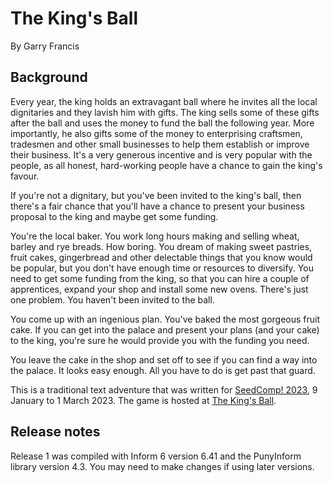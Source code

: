 # The King's Ball

By Garry Francis

## Background

Every year, the king holds an extravagant ball where he invites all the local dignitaries and they lavish him with gifts. The king sells some of these gifts after the ball and uses the money to fund the ball the following year. More importantly, he also gifts some of the money to enterprising craftsmen, tradesmen and other small businesses to help them establish or improve their business. It's a very generous incentive and is very popular with the people, as all honest, hard-working people have a chance to gain the king's favour.

If you're not a dignitary, but you've been invited to the king's ball, then there's a fair chance that you'll have a chance to present your business proposal to the king and maybe get some funding.

You're the local baker. You work long hours making and selling wheat, barley and rye breads. How boring. You dream of making sweet pastries, fruit cakes, gingerbread and other delectable things that you know would be popular, but you don't have enough time or resources to diversify. You need to get some funding from the king, so that you can hire a couple of apprentices, expand your shop and install some new ovens. There's just one problem. You haven't been invited to the ball.

You come up with an ingenious plan. You've baked the most gorgeous fruit cake. If you can get into the palace and present your plans (and your cake) to the king, you're sure he would provide you with the funding you need.

You leave the cake in the shop and set off to see if you can find a way into the palace. It looks easy enough. All you have to do is get past that guard.

This is a traditional text adventure that was written for [SeedComp! 2023](https://itch.io/jam/seed-comp-1-growing), 9 January to 1 March 2023. The game is hosted at [The King's Ball](https://warrigal.itch.io/kings-ball).

## Release notes

Release 1 was compiled with Inform 6 version 6.41 and the PunyInform library version 4.3. You may need to make changes if using later versions.


